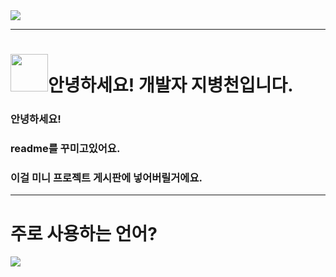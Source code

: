 <img src="https://capsule-render.vercel.app/api?type=waving&color=auto&height=200&section=header&text=지병천%27s%20포폴&fontSize=100" />
<hr>
<h1><img style="height:60px;width:60px;"src="https://github.com/MrRespina/main/assets/75930113/42c4e559-1ccd-4102-a5ac-a82147501ffd">안녕하세요! 개발자 지병천입니다.</h1>
<h3>안녕하세요!</h3>
<h3>readme를 꾸미고있어요.</h3>
<h3>이걸 미니 프로젝트 게시판에 넣어버릴거에요.</h3>
<hr>
<h1>주로 사용하는 언어?</h1>
<img src="https://github-readme-stats.vercel.app/api/top-langs/?username=MrRespina&layout=compact"><br><br>
